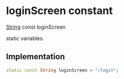 


# loginScreen constant







[String](https://api.flutter.dev/flutter/dart-core/String-class.html) const loginScreen
  




<p>static variables.</p>



## Implementation

```dart
static const String loginScreen = "/login";
```







